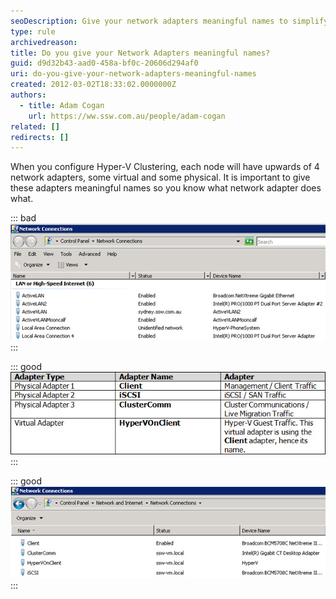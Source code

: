 ```yaml
---
seoDescription: Give your network adapters meaningful names to simplify Hyper-V Clustering configuration and ensure smooth node operations.
type: rule
archivedreason:
title: Do you give your Network Adapters meaningful names?
guid: d9d32b43-aad0-458a-bf0c-20606d294af0
uri: do-you-give-your-network-adapters-meaningful-names
created: 2012-03-02T18:33:02.0000000Z
authors:
  - title: Adam Cogan
    url: https://ww.ssw.com.au/people/adam-cogan
related: []
redirects: []
---
```


When you configure Hyper-V Clustering, each node will have upwards of 4 network adapters, some virtual and some physical. It is important to give these adapters meaningful names so you know what network adapter does what.

<!--endintro-->

::: bad
![Figure: Bad Example - It makes it hard to know what network adapter does what if you don't have meaningful names](naming-bad.jpg)
:::

::: good
![Figure: Good example - As an example naming convention for network adapters on each node](naming-good.jpg)
:::

::: good
![Figure: Good Example - It is easy to tell which network adapter does what when they have meaningful names](naming-good2.jpg)
:::
